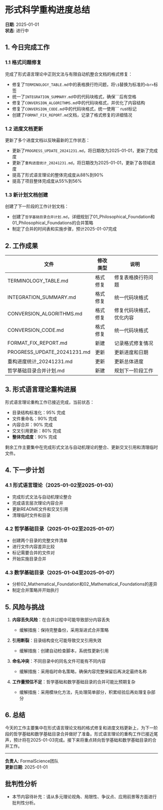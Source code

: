 # 形式科学重构进度总结

**日期**: 2025-01-01  
**状态**: 进行中  

## 1. 今日完成工作

### 1.1 格式问题修复

完成了形式语言理论中正则文法与有限自动机整合文档的格式修复：

- 修复了`TERMINOLOGY_TABLE.md`中的表格换行符问题，将`\$`替换为标准的`<br>`标签
- 统一了`INTEGRATION_SUMMARY.md`中的代码块格式，确保```后有空格
- 修复了`CONVERSION_ALGORITHMS.md`中的代码块格式，并优化了内容结构
- 修复了`CONVERSION_CODE.md`中的代码块格式，统一使用``` rust标记
- 创建了`FORMAT_FIX_REPORT.md`文档，记录了格式修复的详细情况

### 1.2 进度文档更新

更新了多个进度文档以反映最新的工作状态：

- 更新了`PROGRESS_UPDATE_20241231.md`，将日期改为2025-01-01，更新了完成度
- 更新了`重构进度统计_20241231.md`，将日期改为2025-01-01，更新了各领域进度
- 提高了形式语言理论的整体完成度从88%到90%
- 提高了项目整体完成度从55%到56%

### 1.3 新计划文档创建

创建了下一阶段的工作计划文档：

- 创建了`哲学基础目录合并计划.md`，详细规划了01_Philosophical_Foundation和01_Philosophical_Foundations的合并策略
- 制定了合并的时间表和实施步骤，预计2025-01-07完成

## 2. 工作成果

| 文件 | 修改类型 | 说明 |
|------|---------|------|
| TERMINOLOGY_TABLE.md | 格式修复 | 修复表格换行符问题 |
| INTEGRATION_SUMMARY.md | 格式修复 | 统一代码块格式 |
| CONVERSION_ALGORITHMS.md | 格式修复 | 修复代码块格式，优化内容 |
| CONVERSION_CODE.md | 格式修复 | 统一代码块格式 |
| FORMAT_FIX_REPORT.md | 新建 | 记录格式修复情况 |
| PROGRESS_UPDATE_20241231.md | 更新 | 更新进度和日期 |
| 重构进度统计_20241231.md | 更新 | 更新总体进度 |
| 哲学基础目录合并计划.md | 新建 | 规划下一阶段工作 |

## 3. 形式语言理论重构进展

形式语言理论重构工作已接近完成，当前状态：

- 目录结构标准化：95% 完成
- 文件重命名：90% 完成
- 内容合并：90% 完成
- 交叉引用更新：80% 完成
- **整体完成度**：90% 完成

剩余工作主要集中在完成形式文法与自动机理论的整合、更新交叉引用和清理临时文件。

## 4. 下一步计划

### 4.1 形式语言理论（2025-01-02至2025-01-03）

- 完成形式文法与自动机理论整合
- 完成语言层次理论内容合并
- 更新README文件和交叉引用
- 清理临时文件和目录

### 4.2 哲学基础目录（2025-01-02至2025-01-07）

- 创建两个目录的完整文件清单
- 进行文件内容差异比较
- 标记需要合并的文件对
- 开始实施目录合并

### 4.3 数学基础目录（2025-01-04至2025-01-07）

- 分析02_Mathematical_Foundation和02_Mathematical_Foundations的差异
- 制定合并策略并开始执行

## 5. 风险与挑战

1. **内容丢失风险**：在合并过程中可能导致部分内容丢失
   - 缓解措施：保持完整备份，采用渐进式合并策略

2. **引用断裂**：目录结构变化可能导致交叉引用失效
   - 缓解措施：创建自动检查脚本，系统性更新引用

3. **命名冲突**：不同目录中的同名文件可能有不同内容
   - 缓解措施：采用临时命名策略，确保内容完整保留后再决定最终名称

4. **工作量预估不足**：哲学基础和数学基础目录的合并可能比预期复杂
   - 缓解措施：采用模块化方法，先处理简单部分，积累经验后再处理复杂部分

## 6. 总结

今天的工作主要集中在形式语言理论文档的格式修复和进度文档更新上，为下一阶段的哲学基础和数学基础目录合并做好了准备。形式语言理论的重构工作已接近尾声，预计将在2025-01-03完成。接下来将重点转向哲学基础和数学基础目录的合并工作。

---

**负责人**: FormalScience团队  
**更新日期**: 2025-01-01


## 批判性分析

- 本节内容待补充：请从多元理论视角、局限性、争议点、应用前景等方面进行批判性分析。
